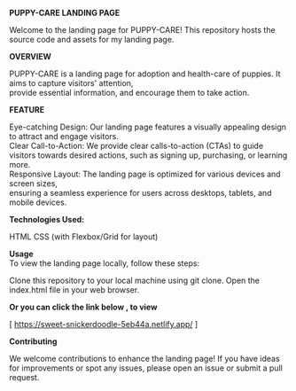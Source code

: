 **PUPPY-CARE LANDING PAGE** 

Welcome to the landing page for PUPPY-CARE! This repository hosts the source code and assets for my landing page.

**OVERVIEW**

PUPPY-CARE is a landing page for adoption and health-care of puppies. It aims to capture visitors' attention, <br />
provide essential information, and encourage them to take action.

**FEATURE**

Eye-catching Design: Our landing page features a visually appealing design to attract and engage visitors. <br />
Clear Call-to-Action: We provide clear calls-to-action (CTAs) to guide visitors towards desired actions, such as signing up, purchasing, or learning more. <br />
Responsive Layout: The landing page is optimized for various devices and screen sizes, <br />
ensuring a seamless experience for users across desktops, tablets, and mobile devices. <br />

**Technologies Used:**

HTML
CSS (with Flexbox/Grid for layout)

**Usage** <br />
To view the landing page locally, follow these steps:

Clone this repository to your local machine using git clone.
Open the index.html file in your web browser.

**Or you can click the link below , to view** <br />

[ https://sweet-snickerdoodle-5eb44a.netlify.app/ ] 


**Contributing** <br />

We welcome contributions to enhance the landing page! If you have ideas for improvements or spot any issues, please open an issue or submit a pull request.
